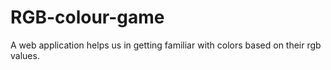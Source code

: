 # RGB-colour-game
A web application helps us in getting familiar with colors based on their rgb values.
